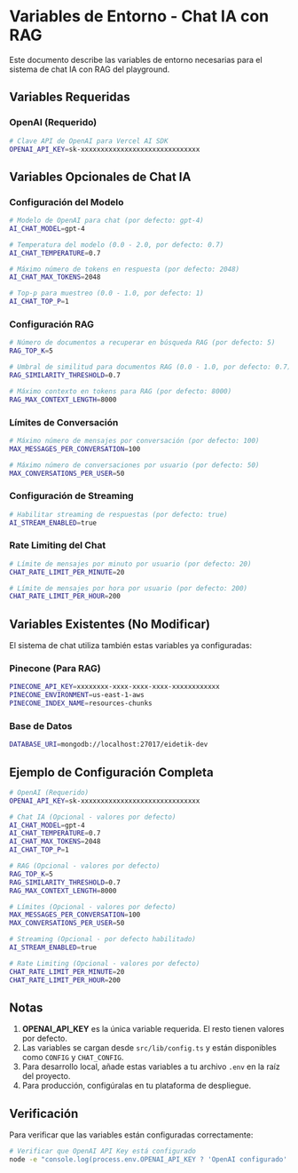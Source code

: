 # Variables de Entorno - Chat IA con RAG

Este documento describe las variables de entorno necesarias para el sistema de chat IA con RAG del playground.

## Variables Requeridas

### OpenAI (Requerido)
```bash
# Clave API de OpenAI para Vercel AI SDK
OPENAI_API_KEY=sk-xxxxxxxxxxxxxxxxxxxxxxxxxxxxxx
```

## Variables Opcionales de Chat IA

### Configuración del Modelo
```bash
# Modelo de OpenAI para chat (por defecto: gpt-4)
AI_CHAT_MODEL=gpt-4

# Temperatura del modelo (0.0 - 2.0, por defecto: 0.7)
AI_CHAT_TEMPERATURE=0.7

# Máximo número de tokens en respuesta (por defecto: 2048)
AI_CHAT_MAX_TOKENS=2048

# Top-p para muestreo (0.0 - 1.0, por defecto: 1)
AI_CHAT_TOP_P=1
```

### Configuración RAG
```bash
# Número de documentos a recuperar en búsqueda RAG (por defecto: 5)
RAG_TOP_K=5

# Umbral de similitud para documentos RAG (0.0 - 1.0, por defecto: 0.7)
RAG_SIMILARITY_THRESHOLD=0.7

# Máximo contexto en tokens para RAG (por defecto: 8000)
RAG_MAX_CONTEXT_LENGTH=8000
```

### Límites de Conversación
```bash
# Máximo número de mensajes por conversación (por defecto: 100)
MAX_MESSAGES_PER_CONVERSATION=100

# Máximo número de conversaciones por usuario (por defecto: 50)
MAX_CONVERSATIONS_PER_USER=50
```

### Configuración de Streaming
```bash
# Habilitar streaming de respuestas (por defecto: true)
AI_STREAM_ENABLED=true
```

### Rate Limiting del Chat
```bash
# Límite de mensajes por minuto por usuario (por defecto: 20)
CHAT_RATE_LIMIT_PER_MINUTE=20

# Límite de mensajes por hora por usuario (por defecto: 200)
CHAT_RATE_LIMIT_PER_HOUR=200
```

## Variables Existentes (No Modificar)

El sistema de chat utiliza también estas variables ya configuradas:

### Pinecone (Para RAG)
```bash
PINECONE_API_KEY=xxxxxxxx-xxxx-xxxx-xxxx-xxxxxxxxxxxx
PINECONE_ENVIRONMENT=us-east-1-aws
PINECONE_INDEX_NAME=resources-chunks
```

### Base de Datos
```bash
DATABASE_URI=mongodb://localhost:27017/eidetik-dev
```

## Ejemplo de Configuración Completa

```bash
# OpenAI (Requerido)
OPENAI_API_KEY=sk-xxxxxxxxxxxxxxxxxxxxxxxxxxxxxx

# Chat IA (Opcional - valores por defecto)
AI_CHAT_MODEL=gpt-4
AI_CHAT_TEMPERATURE=0.7
AI_CHAT_MAX_TOKENS=2048
AI_CHAT_TOP_P=1

# RAG (Opcional - valores por defecto)
RAG_TOP_K=5
RAG_SIMILARITY_THRESHOLD=0.7
RAG_MAX_CONTEXT_LENGTH=8000

# Límites (Opcional - valores por defecto)
MAX_MESSAGES_PER_CONVERSATION=100
MAX_CONVERSATIONS_PER_USER=50

# Streaming (Opcional - por defecto habilitado)
AI_STREAM_ENABLED=true

# Rate Limiting (Opcional - valores por defecto)
CHAT_RATE_LIMIT_PER_MINUTE=20
CHAT_RATE_LIMIT_PER_HOUR=200
```

## Notas

1. **OPENAI_API_KEY** es la única variable requerida. El resto tienen valores por defecto.
2. Las variables se cargan desde `src/lib/config.ts` y están disponibles como `CONFIG` y `CHAT_CONFIG`.
3. Para desarrollo local, añade estas variables a tu archivo `.env` en la raíz del proyecto.
4. Para producción, configúralas en tu plataforma de despliegue.

## Verificación

Para verificar que las variables están configuradas correctamente:

```bash
# Verificar que OpenAI API Key está configurado
node -e "console.log(process.env.OPENAI_API_KEY ? 'OpenAI configurado' : 'OpenAI NO configurado')"
``` 
